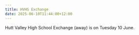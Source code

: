 ```yaml
---
title: HVHS Exchange
date: 2025-06-10T11:44:00+12:00
---
```

Hutt Valley High School Exchange (away) is on Tuesday 10 June.  

